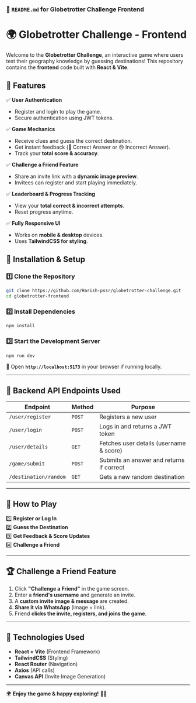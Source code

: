 ### **📌 `README.md` for Globetrotter Challenge Frontend**
<!-- ```markdown -->
# 🌍 Globetrotter Challenge - Frontend

Welcome to the **Globetrotter Challenge**, an interactive game where users test their geography knowledge by guessing destinations! This repository contains the **frontend** code built with **React & Vite**.

## 🚀 Features
✅ **User Authentication**  
   - Register and login to play the game.  
   - Secure authentication using JWT tokens.  

✅ **Game Mechanics**  
   - Receive clues and guess the correct destination.  
   - Get instant feedback (🎉 Correct Answer or 😢 Incorrect Answer).  
   - Track your **total score & accuracy**.  

✅ **Challenge a Friend Feature**  
   - Share an invite link with a **dynamic image preview**.  
   - Invitees can register and start playing immediately.  

✅ **Leaderboard & Progress Tracking**  
   - View your **total correct & incorrect attempts**.  
   - Reset progress anytime.  

✅ **Fully Responsive UI**  
   - Works on **mobile & desktop** devices.  
   - Uses **TailwindCSS for styling**.  

## 🔧 **Installation & Setup**
### **1️⃣ Clone the Repository**
```bash
git clone https://github.com/Harish-pssr/globetrotter-challenge.git
cd globetrotter-frontend
```

### **2️⃣ Install Dependencies**
```bash
npm install
```

### **3️⃣ Start the Development Server**
```bash
npm run dev
```
🔹 Open **`http://localhost:5173`** in your browser if running locally.

---

## 🔌 **Backend API Endpoints Used**
| **Endpoint**            | **Method** | **Purpose** |
|------------------------|-----------|-------------|
| `/user/register`       | `POST`    | Registers a new user |
| `/user/login`          | `POST`    | Logs in and returns a JWT token |
| `/user/details`        | `GET`     | Fetches user details (username & score) |
| `/game/submit`         | `POST`    | Submits an answer and returns if correct |
| `/destination/random`  | `GET`     | Gets a new random destination |

---

## 📜 **How to Play**
1️⃣ **Register or Log In**  
2️⃣ **Guess the Destination**  
3️⃣ **Get Feedback & Score Updates**  
4️⃣ **Challenge a Friend**  

---

## 🏆 **Challenge a Friend Feature**
1. Click **"Challenge a Friend"** in the game screen.  
2. Enter a **friend's username** and generate an invite.  
3. A **custom invite image & message** are created.  
4. **Share it via WhatsApp** (image + link).  
5. Friend **clicks the invite, registers, and joins the game**.  

---

## 🎨 **Technologies Used**
- **React + Vite** (Frontend Framework)
- **TailwindCSS** (Styling)
- **React Router** (Navigation)
- **Axios** (API calls)
- **Canvas API** (Invite Image Generation)

---
🌍 **Enjoy the game & happy exploring!** 🎉🚀
